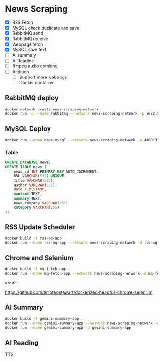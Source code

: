 # News Scraping

- [x] RSS Fetch
- [x] MySQL check duplicate and save
- [x] RabbitMQ send
- [x] RabbitMQ receive
- [x] Webpage fetch
- [x] MySQL save text
- [ ] AI summary
- [ ] AI Reading
- [ ] ffmpeg audio combine
- [ ] Addition
  - [ ] Support more webpage
  - [ ] Docker container

## RabbitMQ deploy

```sh
docker network create news-scraping-network
docker run -d --name rabbitmq --network news-scraping-network -p 5672:5672 -p 15672:15672 rabbitmq:3-management
```



## MySQL Deploy

```sh
docker run --name news-mysql --network news-scraping-network -p 4000:3306 --restart always -e MYSQL_ROOT_PASSWORD=password -d mysql 
```

### Table

```sql
CREATE DATABASE news;
CREATE TABLE news (
    news_id INT PRIMARY KEY AUTO_INCREMENT,
    URL VARCHAR(512) UNIQUE,
    title VARCHAR(512),
    author VARCHAR(255),
    date TIMESTAMP,
    context TEXT,
    summary TEXT,
    news_company VARCHAR(255),
    category VARCHAR(255)
);
```



## RSS Update Scheduler

```sh
docker build -t rss-mq-app .
docker run --name rss-mq-app --network news-scraping-network -d rss-mq-app
```



## Chrome and Selenium

```sh
docker build -t mq-fetch-app .
docker run --name mq-fetch-app --network news-scraping-network -d mq-fetch-app
```

credit:

https://github.com/timoteostewart/dockerized-headfull-chrome-selenium



## AI Summary

```sh
docker build -t gemini-summary-app .
docker run --name gemini-summary-app --network news-scraping-network -d gemini-summary-app
docker run --name gemini-summary-app -d gemini-summary-app
```





## AI Reading

TTS
